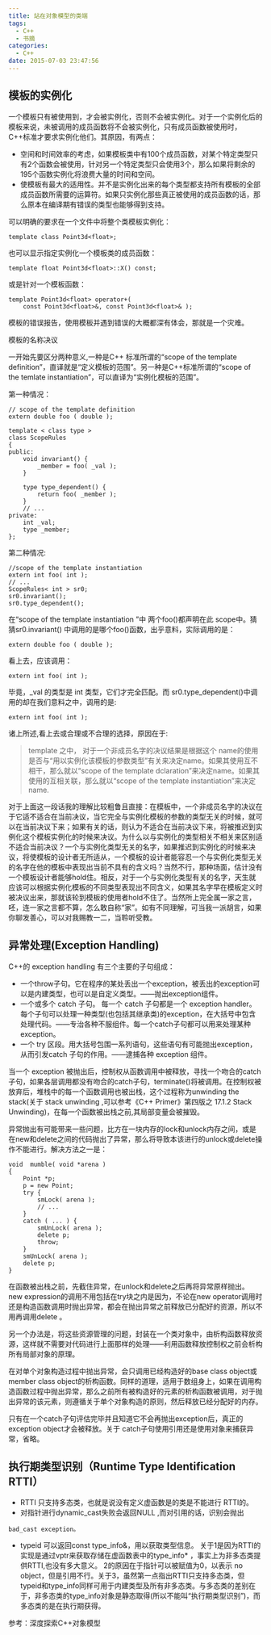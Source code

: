 ```yaml
---
title: 站在对象模型的类端
tags:
  - C++
  - 书摘
categories:
  - C++
date: 2015-07-03 23:47:56
---
```


## 模板的实例化

一个模板只有被使用到，才会被实例化，否则不会被实例化。对于一个实例化后的模板来说，未被调用的成员函数将不会被实例化，只有成员函数被使用时，C++标准才要求实例化他们。其原因，有两点：

- 空间和时间效率的考虑，如果模板类中有100个成员函数，对某个特定类型只有2个函数会被使用，针对另一个特定类型只会使用3个，那么如果将剩余的195个函数实例化将浪费大量的时间和空间。
- 使模板有最大的适用性。并不是实例化出来的每个类型都支持所有模板的全部成员函数所需要的运算符。如果只实例化那些真正被使用的成员函数的话，那么原本在编译期有错误的类型也能够得到支持。

可以明确的要求在一个文件中将整个类模板实例化：

```
template class Point3d<float>;
```
也可以显示指定实例化一个模板类的成员函数：

```
template float Point3d<float>::X() const;
```
或是针对一个模板函数：

```
template Point3d<float> operator+(
    const Point3d<float>&, const Point3d<float>& );
```
模板的错误报告，使用模板并遇到错误的大概都深有体会，那就是一个灾难。

模板的名称决议

一开始先要区分两种意义,一种是C++ 标准所谓的“scope of the template definition”，直译就是“定义模板的范围”。另一种是C++标准所谓的“scope of the temlate instantiation”，可以直译为“实例化模板的范围”。

第一种情况：

```
// scope of the template definition
extern double foo ( double );  
    
template < class type >  
class ScopeRules  
{  
public:  
    void invariant() {  
        _member = foo( _val );  
    }  
    
    type type_dependent() {  
        return foo( _member );  
    }  
    // ...  
private:  
    int _val;  
    type _member;  
};
```
第二种情况:

```
//scope of the template instantiation  
extern int foo( int );  
// ...  
ScopeRules< int > sr0;  
sr0.invariant();
sr0.type_dependent();
```
在“scope of the template instantiation ”中 两个foo()都声明在此 scope中。猜猜sr0.invariant() 中调用的是哪个foo()函数，出乎意料，实际调用的是：
```
extern double foo ( double );
```
看上去，应该调用：
```
extern int foo( int );
```
毕竟，_val 的类型是 int 类型，它们才完全匹配。而 sr0.type_dependent()中调用的却在我们意料之中，调用的是:
```
extern int foo( int );
```
诸上所述,看上去或合理或不合理的选择，原因在于:

> template 之中， 对于一个非成员名字的决议结果是根据这个 name的使用是否与“用以实例化该模板的参数类型”有关来决定name。如果其使用互不相干，那么就以“scope of the template dclaration”来决定name。如果其使用的互相关联，那么就以“scope of the template instantiation”来决定name.

对于上面这一段话我的理解比较粗鲁且直接：在模板中，一个非成员名字的决议在于它适不适合在当前决议，当它完全与实例化模板的参数的类型无关的时候，就可以在当前决议下来；如果有关的话，则认为不适合在当前决议下来，将被推迟到实例化这个模板实例化的时候来决议。为什么以与实例化的类型相关不相关来区别适不适合当前决议？一个与实例化类型无关的名字，如果推迟到实例化的时候来决议，将使模板的设计者无所适从，一个模板的设计者能容忍一个与实例化类型无关的名字在他的模板中表现出当前不具有的含义吗？当然不行，那种场面，估计没有一个模板设计者能够hold住。相反，对于一个与实例化类型有关的名字，天生就应该可以根据实例化模板的不同类型表现出不同含义，如果其名字早在模板定义时被决议出来，那就该轮到模板的使用者hold不住了。当然所上完全属一家之言，呸，连一家之言都不算，怎么敢自称“家”。如有不同理解，可当我一派胡言，如果你聊发善心，可以对我赐教一二，当聆听受教。

## 异常处理(Exception Handling)

C++的 exception handling 有三个主要的子句组成：

- 一个throw子句。它在程序的某处丢出一个exception，被丢出的exception可以是内建类型，也可以是自定义类型。——抛出exception组件。
- 一个或多个 catch 子句。 每一个 catch 子句都是一个 exception handler。每个子句可以处理一种类型(也包括其继承类)的exception，在大括号中包含处理代码。——专治各种不服组件。每一个catch子句都可以用来处理某种exception。
- 一个 try 区段。用大括号包围一系列语句，这些语句有可能抛出exception，从而引发catch 子句的作用。——逮捕各种 exception 组件。

当一个 exception 被抛出后，控制权从函数调用中被释放，寻找一个吻合的catch子句，如果各层调用都没有吻合的catch子句，terminate()将被调用。在控制权被放弃后，堆栈中的每一个函数调用也被出栈，这个过程称为unwinding the stack(关于 stack unwinding ,可以参考《C++ Primer》第四版之 17.1.2 Stack Unwinding)，在每一个函数被出栈之前,其局部变量会被摧毁。

异常抛出有可能带来一些问题，比方在一块内存的lock和unlock内存之间，或是在new和delete之间的代码抛出了异常，那么将导致本该进行的unlock或delete操作不能进行。解决方法之一是：

```
void  mumble( void *arena )  
{  
    Point *p;  
    p = new Point;  
    try {  
        smLock( arena );  
        // ...  
    }  
    catch ( ... ) {  
        smUnLock( arena );  
        delete p;  
        throw;  
    }  
    smUnLock( arena );  
    delete p;  
}
```
在函数被出栈之前，先截住异常，在unlock和delete之后再将异常原样抛出。new expression的调用不用包括在try块之内是因为，不论在new operator调用时还是构造函数调用时抛出异常，都会在抛出异常之前释放已分配好的资源，所以不用再调用delete 。

另一个办法是，将这些资源管理的问题，封装在一个类对象中，由析构函数释放资源，这样就不需要对代码进行上面那样的处理——利用函数释放控制权之前会析构所有局部对象的原理。

在对单个对象构造过程中抛出异常，会只调用已经构造好的base class object或member class object的析构函数。同样的道理，适用于数组身上，如果在调用构造函数过程中抛出异常，那么之前所有被构造好的元素的析构函数被调用，对于抛出异常的该元素，则遵循关于单个对象构造的原则，然后释放已经分配好的内存。

只有在一个catch子句评估完毕并且知道它不会再抛出exception后，真正的exception object才会被释放。关于 catch子句使用引用还是使用对象来捕获异常，省略。

## 执行期类型识别（Runtime Type Identification RTTI）

- RTTI 只支持多态类，也就是说没有定义虚函数是的类是不能进行 RTTI的。
- 对指针进行dynamic_cast失败会返回NULL ,而对引用的话，识别会抛出
```
bad_cast exception。
```
- typeid 可以返回const type_info&，用以获取类型信息。
关于1是因为RTTI的实现是通过vptr来获取存储在虚函数表中的type_info* ，事实上为非多态类提供RTTI,也没有多大意义。 2的原因在于指针可以被赋值为0，以表示 no object，但是引用不行。关于3，虽然第一点指出RTTI只支持多态类，但typeid和type_info同样可用于内建类型及所有非多态类。与多态类的差别在于，非多态类的type_info对象是静态取得(所以不能叫“执行期类型识别”)，而多态类的是在执行期获得。

参考：深度探索C++对象模型